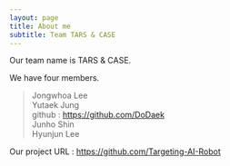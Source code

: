 ```yaml
---
layout: page
title: About me
subtitle: Team TARS & CASE
---
```


Our team name is TARS & CASE.  
  
We have four members.  
  
> Jongwhoa Lee  
> Yutaek Jung  
  > github : https://github.com/DoDaek  
> Junho Shin  
> Hyunjun Lee  
  
Our project URL : https://github.com/Targeting-AI-Robot  
